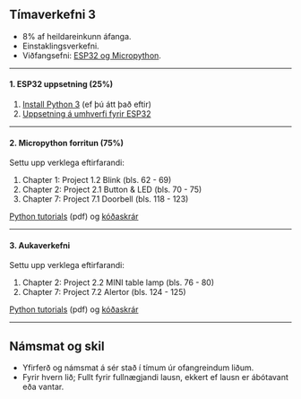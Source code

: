 
## Tímaverkefni 3 

- 8% af heildareinkunn áfanga.
- Einstaklingsverkefni.
- Viðfangsefni: [ESP32 og Micropython](https://github.com/VESM1VS/AFANGI/wiki/Micropython). 

---

#### 1. ESP32 uppsetning (25%)
  1. [Install Python 3](https://www.python.org/downloads/) (ef þú átt það eftir)
  1. [Uppsetning á umhverfi fyrir ESP32](https://github.com/VESM2VT/ESP32/blob/main/verkefni/Timaverkefni0.md) 

---

#### 2. Micropython forritun (75%)
Settu upp verklega eftirfarandi:
   1. Chapter 1: Project 1.2 Blink (bls. 62 - 69)  
   1. Chapter 2: Project 2.1 Button & LED (bls. 70 - 75) 
   1. Chapter 7: Project 7.1 Doorbell (bls. 118 - 123) 
      
[Python tutorials](https://github.com/VESM1VS/AFANGI/blob/main/Kennsluefni/Python_Tutorial.pdf) (pdf) og [kóðaskrár](https://github.com/VESM1VS/AFANGI/tree/main/python)

---

#### 3. Aukaverkefni
Settu upp verklega eftirfarandi:
   1. Chapter 2: Project 2.2 MINI table lamp (bls. 76 - 80)
   1. Chapter 7: Project 7.2 Alertor (bls. 124 - 125) 
      
[Python tutorials](https://github.com/VESM1VS/AFANGI/blob/main/Kennsluefni/Python_Tutorial.pdf) (pdf) og [kóðaskrár](https://github.com/VESM1VS/AFANGI/tree/main/python)

---

## Námsmat og skil
- Yfirferð og námsmat á sér stað í tímum úr ofangreindum liðum.
- Fyrir hvern lið; Fullt fyrir fullnægjandi lausn, ekkert ef lausn er ábótavant eða vantar.

